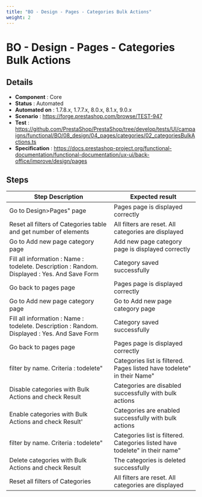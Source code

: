 ```yaml
---
title: "BO - Design - Pages - Categories Bulk Actions"
weight: 2
---
```


# BO - Design - Pages - Categories Bulk Actions
## Details
* **Component** : Core
* **Status** : Automated
* **Automated on** : 1.7.8.x, 1.7.7.x, 8.0.x, 8.1.x, 9.0.x
* **Scenario** : https://forge.prestashop.com/browse/TEST-947
* **Test** : https://github.com/PrestaShop/PrestaShop/tree/develop/tests/UI/campaigns/functional/BO/08_design/04_pages/categories/02_categoriesBulkActions.ts
* **Specification** : https://docs.prestashop-project.org/functional-documentation/functional-documentation/ux-ui/back-office/improve/design/pages

## Steps
| Step Description | Expected result |
| ----- | ----- |
| Go to Design>Pages" page | Pages page is displayed correctly |
| Reset all filters of Categories table and get number of elements | All filters are reset. All categories are displayed |
| Go to Add new page category page | Add new page category page is displayed correctly |
| Fill all information : Name : todelete. Description : Random. Displayed : Yes. And Save Form | Category saved successfully |
| Go back to pages page | Pages page is displayed correctly |
| Go to Add new page category page | Go to Add new page category page |
| Fill all information : Name : todelete. Description : Random. Displayed : Yes. And Save Form | Category saved successfully |
| Go back to pages page | Pages page is displayed correctly |
| filter by name. Criteria : todelete" | Categories list is filtered. Pages listed have todelete" in their Name" |
| Disable categories with Bulk Actions and check Result | Categories are disabled successfully with bulk actions |
| Enable categories with Bulk Actions and check Result' | Categories are enabled successfully with bulk actions |
| filter by name. Criteria : todelete" | Categories list is filtered. Categories listed have todelete" in their name" |
| Delete categories with Bulk Actions and check Result | The categories is deleted successfully |
| Reset all filters of Categories | All filters are reset. All categories are displayed |
